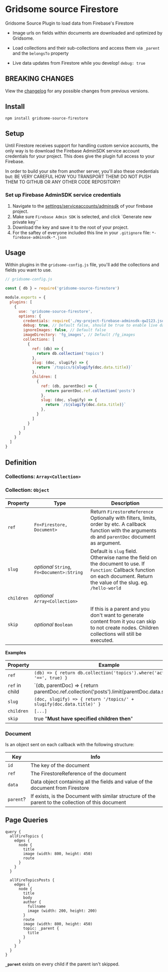 # Gridsome source Firestore

Gridsome Source Plugin to load data from Firebase's Firestore

  * Image urls on fields within documents are downloaded and optimized by Gridsome.

  * Load collections and their sub-collections and access them via `_parent` and the `belongsTo` property

  * Live data updates from Firestore while you develop! `debug: true`

## BREAKING CHANGES

View the [changelog](./CHANGELOG.md) for any possible changes from previous versions.

## Install

  `npm install gridsome-source-firestore`

## Setup

Until Firestore receives support for handling custom service accounts, the only way is to download the Firebase AdminSDK service account credentials for your project. This does give the plugin full access to your Firebase.

In order to build your site from another server, you'll also these credentials but: BE VERY CAREFUL HOW YOU TRANSPORT THEM! DO NOT PUSH THEM TO GITHUB OR ANY OTHER CODE REPOSITORY!

### Set up Firebase AdminSDK service credentials

1. Navigate to the [settings/serviceaccounts/adminsdk](https://console.firebase.google.com/u/0/project/_/settings/serviceaccounts/adminsdk) of your firebase project.
2. Make sure `Firebase Admin SDK` is selected, and click `Generate new private key``
3. Download the key and save it to the root of your project.
4. For the saftey of everyone included this line in your `.gitignore` file: `*-firebase-adminsdk-*.json`

## Usage

Within plugins in the `gridsome-config.js` file, you'll add the collections and fields you want to use.

```javascript:title=gridsome-config.js
// gridsome-config.js

const { db } = require('gridsome-source-firestore')

module.exports = {
  plugins: [
    {
      use: 'gridsome-source-firestore',
      options: {
        credentials: require('./my-project-firebase-adminsdk-qw2123.json'), // Replace with your credentials file you downloaded.
        debug: true, // Default false, should be true to enable live data updates
        ignoreImages: false, // Default false
        imageDirectory: 'fg_images', // Default /fg_images
        collections: [
          {
            ref: (db) => {
              return db.collection('topics')
            },
            slug: (doc, slugify) => {
              return `/topics/${slugify(doc.data.title)}`
            },
            children: [
              {
                ref: (db, parentDoc) => {
                  return parentDoc.ref.collection('posts')
                },
                slug: (doc, slugify) => {
                  return `/${slugify(doc.data.title)}`
                },
              }
            ]
          }
        ]
      }
    }
  ]
}
```

## Definition

### Collections: `Array<Collection>`

### Collection: `Object`

Property | Type | Description
---|---|---
`ref` | `Fn<Firestore, Document>` | Return `FirestoreReference` Optionally with filters, limits, order by etc. A callback function with the arguments `db` and `parentDoc` document as argument.
`slug` | *optional* `String`, `Fn<Document>:String` | Default is `slug` field. Otherwise name the field on the document to use. If `Function`: Callback function on each document. Return the value of the slug. eg. `/hello-world`
`children` | *optional* `Array<Collection>`
`skip` | *optional* `Boolean` | If this is a parent and you don't want to generate content from it you can skip to not create nodes. Children collections will still be executed.

**Examples**

Property | Example
---|---
`ref` | `(db) => { return db.collection('topics').where('active', '==', true) }`
`ref` in child | `(db, parentDoc) => { return parentDoc.ref.collection('posts').limit(parentDoc.data.showLast || 10) }`
`slug` | `(doc, slugify) => { return '/topics/' + slugify(doc.data.title)' }`
`children` | `[...]`
`skip`| true "**Must have specified children then**"

### Document

Is an object sent on each callback with the following structure:

Key | Info
---|---
`id` | The key of the document
`ref` | The FirestoreReference of the document
`data` | Data object containing all the fields and value of the document from Firestore
`parent`? | If exists, is the Document with similar structure of the parent to the collection of this document


## Page Queries

```
query {
  allFireTopics {
    edges {
      node {
        title
        image (width: 800, height: 450)
        route
      }
    }
  }

  allFireTopicsPosts {
    edges {
      node {
        title
        body
        author {
          fullname
          image (width: 200, height: 200)
        }
        route
        image (width: 800, height: 450)
        topic: _parent {
          title
        }
      }
    }
  }
}
```

**`_parent`** exists on every child if the parent isn't skipped.